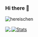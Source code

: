 ### Hi there 👋

<!--
**hereischen/hereischen** is a ✨ _special_ ✨ repository because its `README.md` (this file) appears on your GitHub profile.

Here are some ideas to get you started:

- 🔭 I’m currently working on ...
- 🌱 I’m currently learning ...
- 👯 I’m looking to collaborate on ...
- 🤔 I’m looking for help with ...
- 💬 Ask me about ...
- 📫 How to reach me: ...
- 😄 Pronouns: ...
- ⚡ Fun fact: ...
-->
<p align="left"> <img src="https://komarev.com/ghpvc/?username=hereischen&label=Profile%20views&color=0e75b6&style=flat" alt="hereischen" /> </p>
<div>
<a href="https://github.com/hereischen/hereischen">
  <img align="center"
   src="https://github-readme-stats.vercel.app/api/top-langs/?username=hereischen&hide=Makefile&show_icons=true&locale=en&layout=compact"/>
</a>
<a href="https://github.com/hereischen/hereischen">
  <img align="center" src="https://github-readme-stats.vercel.app/api?username=hereischen&show_icons=true&line_height=27&count_private=true" alt="Stats" />
</a>
</div>
